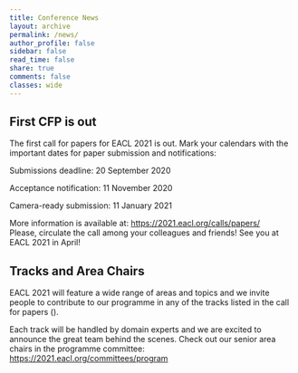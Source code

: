 ```yaml
---
title: Conference News
layout: archive
permalink: /news/
author_profile: false
sidebar: false
read_time: false
share: true
comments: false
classes: wide
---
```

<div class="notice--info" markdown="1">
  <h2>First CFP is out</h2>

  The first call for papers for EACL 2021 is out. Mark your calendars with the important dates for paper submission and notifications:

  Submissions deadline: 20 September 2020

  Acceptance notification: 11 November 2020

  Camera-ready submission: 11 January 2021

  More information is available at: <https://2021.eacl.org/calls/papers/><br/>
  Please, circulate the call among your colleagues and friends! See you at EACL 2021 in April!
</div>

<div class="notice--info" markdown="1">
  <h2>Tracks and Area Chairs</h2>
  EACL 2021 will feature a wide range of areas and topics and we invite people to contribute to our programme in any of the tracks listed in the call for papers (<https://2021.eacl.org/calls/papers/>).

  Each track will be handled by domain experts and we are excited to announce the great team behind the scenes. Check out our senior area chairs in the programme committee: <https://2021.eacl.org/committees/program>
</div>